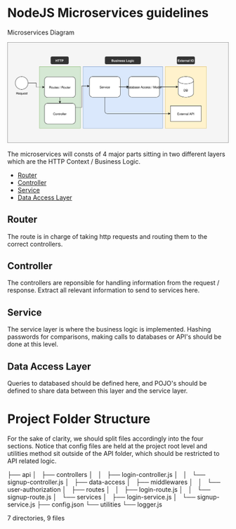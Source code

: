 # NodeJS Microservices guidelines

Microservices Diagram

![API DMM](./assets/dmm/http-request-dmm.svg?sanitize=true)

The microservices will consts of 4 major parts sitting in two different layers which are the HTTP Context / Business Logic.

* [Router](#router)
* [Controller](#controller)
* [Service](#service)
* [Data Access Layer](#data-access-layer)


## Router

The route is in charge of taking http requests and routing them to the correct controllers.

## Controller

The controllers are reponsible for handling information from the request / response. Extract all relevant information to send to services here. 

## Service

The service layer is where the business logic is implemented. Hashing passwords for comparisons, making calls to databases or API's should be done at this level.

## Data Access Layer

Queries to databased should be defined here, and POJO's should be defined to share data between this layer and the service layer.

# Project Folder Structure

For the sake of clarity, we should split files accordingly into the four sections. Notice that config files are held at the project root level and utilities method sit outside of the API folder, which should be restricted to API related logic.

├── api
│   ├── controllers
│   │   ├── login-controller.js
│   │   └── signup-controller.js
│   ├── data-access
│   ├── middlewares
│   │   └── user-authorization
│   ├── routes
│   │   ├── login-route.js
│   │   └── signup-route.js
│   └── services
│       ├── login-service.js
│       └── signup-service.js
├── config.json
└── utilities
    └── logger.js

7 directories, 9 files
